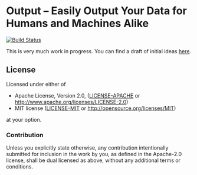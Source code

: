 # Output – Easily Output Your Data for Humans and Machines Alike

[![Build Status](https://travis-ci.com/killercup/output-rs.svg?branch=master)](https://travis-ci.com/killercup/output-rs)

This is very much work in progress.
You can find a draft of initial ideas [here](https://github.com/rustwasm/wasm-pack/issues/298#issuecomment-423747454).

## License

Licensed under either of

 * Apache License, Version 2.0, ([LICENSE-APACHE](LICENSE-APACHE) or http://www.apache.org/licenses/LICENSE-2.0)
 * MIT license ([LICENSE-MIT](LICENSE-MIT) or http://opensource.org/licenses/MIT)

at your option.

### Contribution

Unless you explicitly state otherwise, any contribution intentionally
submitted for inclusion in the work by you, as defined in the Apache-2.0
license, shall be dual licensed as above, without any additional terms or
conditions.
